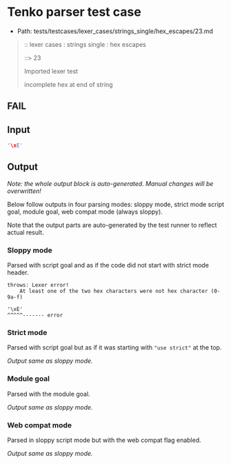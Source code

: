 # Tenko parser test case

- Path: tests/testcases/lexer_cases/strings_single/hex_escapes/23.md

> :: lexer cases : strings single : hex escapes
>
> ::> 23
>
> Imported lexer test
>
> incomplete hex at end of string

## FAIL

## Input

`````js
'\xE'
`````

## Output

_Note: the whole output block is auto-generated. Manual changes will be overwritten!_

Below follow outputs in four parsing modes: sloppy mode, strict mode script goal, module goal, web compat mode (always sloppy).

Note that the output parts are auto-generated by the test runner to reflect actual result.

### Sloppy mode

Parsed with script goal and as if the code did not start with strict mode header.

`````
throws: Lexer error!
    At least one of the two hex characters were not hex character (0-9a-f)

'\xE'
^^^^^------- error
`````

### Strict mode

Parsed with script goal but as if it was starting with `"use strict"` at the top.

_Output same as sloppy mode._

### Module goal

Parsed with the module goal.

_Output same as sloppy mode._

### Web compat mode

Parsed in sloppy script mode but with the web compat flag enabled.

_Output same as sloppy mode._
